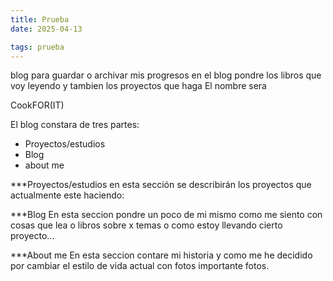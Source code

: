 ```yaml
---
title: Prueba
date: 2025-04-13

tags: prueba
---
```






 blog para guardar o archivar mis progresos en el blog pondre los libros que voy leyendo y tambien los proyectos que haga El nombre sera

CookFOR(IT)

El blog constara de tres partes:

- Proyectos/estudios
- Blog
- about me

***Proyectos/estudios
en esta sección se describirán los proyectos que actualmente este haciendo:



***Blog
En esta seccion pondre un poco de mi mismo como me siento con cosas que lea o libros sobre x temas o como estoy llevando cierto proyecto...


***About me
En esta seccion contare mi historia y como me he decidido por cambiar el estilo de vida actual con fotos importante fotos.

